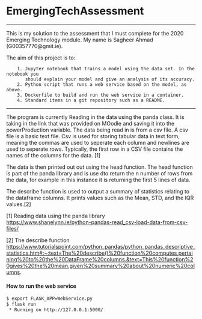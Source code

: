 # EmergingTechAssessment

<hr>
This is my solution to the assessment that I must complete for the 2020 Emerging Technology module. My name is Sagheer Ahmad  (G00357770@gmit.ie).

The aim of this project is to: 

```
    1. Jupyter notebook that trains a model using the data set. In the notebook you
       should explain your model and give an analysis of its accuracy.
    2. Python script that runs a web service based on the model, as above.
    3. Dockerfile to build and run the web service in a container.
    4. Standard items in a git repository such as a README.
```

<hr>
The program is currently Reading in the data using the panda class. It is taking in the link that was provided on MOodle and saving it into the powerProduction variable. The data being read in is from a csv file. A csv file is a basic text file. Csv is used for storing tabular data in text form, meaning the commas are used to seperate each column and newlines are used to seperate rows. Typically, the first row in a CSV file contains the names of the columns for the data. [1]

The data is then printed out out using the head function. The head function is part of the panda library and is use dto return the n number of rows from the data, for example in this instance it is returning the first 5 lines of data.

The describe function is used to output a summary of statistics relating to the dataframe columns. It prints values such as the Mean, STD, and the IQR values.[2]

[1] Reading data using the panda library  
https://www.shanelynn.ie/python-pandas-read_csv-load-data-from-csv-files/  
  
[2] The describe function  
https://www.tutorialspoint.com/python_pandas/python_pandas_descriptive_statistics.htm#:~:text=The%20describe()%20function%20computes,pertaining%20to%20the%20DataFrame%20columns.&text=This%20function%20gives%20the%20mean,given%20summary%20about%20numeric%20columns.  


#### How to run the web service

```bash
$ export FLASK_APP=WebService.py
$ flask run
 * Running on http://127.0.0.1:5000/
 ```